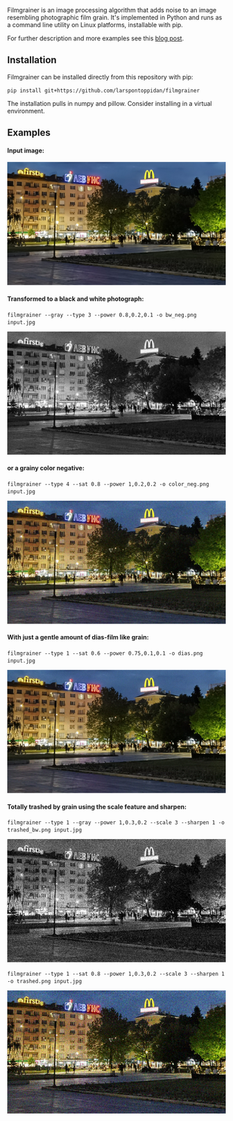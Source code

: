 
Filmgrainer is an image processing algorithm that adds noise to an image resembling photographic film grain. It's implemented in Python and runs as a command line utility on Linux platforms, installable with pip.

For further description and more examples see this [blog post](https://larsee.com/blog/2022/11/introducing-filmgrainer/).

## Installation

Filmgrainer can be installed directly from this repository with pip:

```text
pip install git+https://github.com/larspontoppidan/filmgrainer
```

The installation pulls in numpy and pillow. Consider installing in a virtual environment.

## Examples

#### Input image:  
![Input image](examples/input.jpg)

#### Transformed to a black and white photograph:
`filmgrainer --gray --type 3 --power 0.8,0.2,0.1 -o bw_neg.png input.jpg`

![Coarse black and white look](examples/bw_neg.png)

#### or a grainy color negative:
`filmgrainer --type 4 --sat 0.8 --power 1,0.2,0.2 -o color_neg.png input.jpg`

![Grained color negative look](examples/color_neg.png)

#### With just a gentle amount of dias-film like grain:
`filmgrainer --type 1 --sat 0.6 --power 0.75,0.1,0.1 -o dias.png input.jpg`

![Gentle dias-film like grain](examples/dias.png)

#### Totally trashed by grain using the scale feature and sharpen:
`filmgrainer --type 1 --gray --power 1,0.3,0.2 --scale 3 --sharpen 1 -o trashed_bw.png input.jpg`

![Totally trashed by grain, black and white](examples/trashed_bw.png)

`filmgrainer --type 1 --sat 0.8 --power 1,0.3,0.2 --scale 3 --sharpen 1 -o trashed.png input.jpg`

![Totally trashed by grain](examples/trashed.png)
